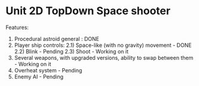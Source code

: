 # Unit 2D TopDown Space shooter
Features:

1. Procedural astroid general : DONE
2. Player ship controls: 
 2.1) Space-like (with no gravity) movement - DONE
 2.2) Blink - Pending
 2.3) Shoot - Working on it
3. Several weapons, with upgraded versions, ability to swap between them - Working on it
4. Overheat system - Pending
5. Enemy AI - Pending
   

